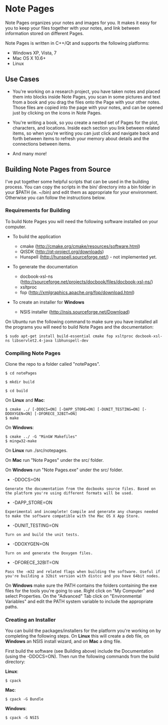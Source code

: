 Note Pages
===========

Note Pages organizes your notes and images for you. It makes it easy for you to keep your files together with your notes, and link between information stored on different Pages.

Note Pages is written in C++/Qt and supports the following platforms:

* Windows XP, Vista, 7
* Mac OS X 10.6+
* Linux

Use Cases
----------

* You're working on a research project, you have taken notes and placed them into blocks inside Note Pages, you scan in some pictures and text from a book and you drag the files onto the Page with your other notes. Those files are copied into the page with your notes, and can be opened just by clicking on the icons in Note Pages.


* You're writing a book, so you create a nested set of Pages for the plot, characters, and locations. Inside each section you link between related items, so when you're writing you can just click and navigate back and forth between items to refresh your memory about details and the connections between items.

* And many more!

Building Note Pages from Source
--------------------------------

I've put together some helpful scripts that can be used in the building process. You can copy the scripts in the bin/ directory into a bin folder in your $PATH (ie. ~/bin) and edit them as appropriate for your environment. Otherwise you can follow the instructions below.

### Requirements for Building ###
To build Note Pages you will need the following software installed on your computer.

*   To build the application
    *    cmake (<http://cmake.org/cmake/resources/software.html>)
    *    QtSDK (<http://qt-project.org/downloads>)
    *    Hunspell (<http://hunspell.sourceforge.net/>) - not implemented yet.

*   To generate the documentation
    *    docbook-xsl-ns (<http://sourceforge.net/projects/docbook/files/docbook-xsl-ns/>)
    *    xsltproc
    *    fop (<http://xmlgraphics.apache.org/fop/download.html>)

*   To create an installer for **Windows**
    *   NSIS installer (<http://nsis.sourceforge.net/Download>)

On Ubuntu run the following command to make sure you have installed all the programs you will need to build Note Pages and the documentation:

    $ sudo apt-get install build-essential cmake fop xsltproc docbook-xsl-ns libservlet2.4-java libhunspell-dev

### Compiling Note Pages ###

Clone the repo to a folder called "notePages".

    $ cd notePages
    
    $ mkdir build
    
    $ cd build

On **Linux** and **Mac**:

    $ cmake ../ [-DDOCS=ON] [-DAPP_STORE=ON] [-DUNIT_TESTING=ON] [-DDOXYGEN=ON] [-DFORECE_32BIT=ON]
    $ make

On **Windows**:
     
    $ cmake ../ -G "MinGW Makefiles"
    $ mingw32-make    

On **Linux** run ./src/notepages. 

On **Mac** run "Note Pages" under the src/ folder. 

On **Windows** run "Note Pages.exe" under the src/ folder.


*    -DDOCS=ON
 
    Generate the documentation from the docbooks source files. Based on the platform you're using different formats will be used.

*    -DAPP_STORE=ON
    
    Experimental and incomplete! Compile and generate any changes needed to make the software compatible with the Mac OS X App Store.

*    -DUNIT_TESTING=ON

    Turn on and build the unit tests.

*    -DDOXYGEN=ON

    Turn on and generate the Doxygen files.

*    -DFORECE_32BIT=ON

    Pass the -m32 and related flags when building the software. Useful if you're building a 32bit version with distcc and you have 64bit nodes.

On **Windows** make sure the PATH contains the folders containing the exe files for the tools you're going to use.
Right click on "My Computer" and select Properties. 
On the "Advanced" Tab click on "Environmental Variables" and edit the PATH system variable to include the appropriate paths.


### Creating an Installer ###

You can build the packages/installers for the platform you're working on by completing the following steps. On **Linux** this will create a deb file, on **Windows** an NSIS install wizard, and on **Mac** a dmg file.

First build the software (see Building above) include the Documentation (using the -DDOCS=ON). Then run the following commands from the build directory:

**Linux**:

    $ cpack

**Mac**:

    $ cpack -G Bundle

**Windows**:

    $ cpack -G NSIS

